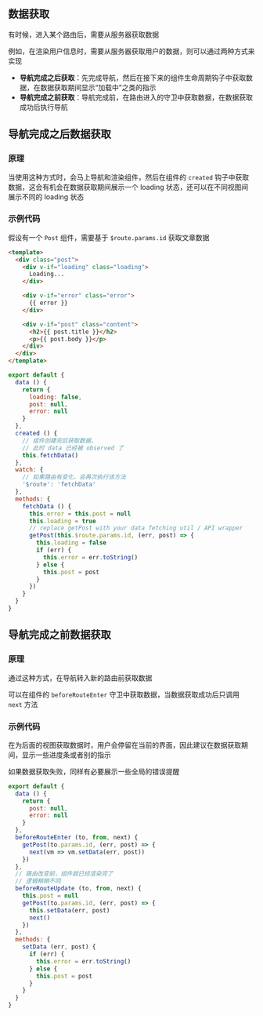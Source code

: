 ## 数据获取

有时候，进入某个路由后，需要从服务器获取数据

例如，在渲染用户信息时，需要从服务器获取用户的数据，则可以通过两种方式来实现

* **导航完成之后获取**：先完成导航，然后在接下来的组件生命周期钩子中获取数据，在数据获取期间显示“加载中”之类的指示
* **导航完成之前获取**：导航完成前，在路由进入的守卫中获取数据，在数据获取成功后执行导航



## 导航完成之后数据获取

### 原理

当使用这种方式时，会马上导航和渲染组件，然后在组件的 `created` 钩子中获取数据，这会有机会在数据获取期间展示一个 loading 状态，还可以在不同视图间展示不同的 loading 状态

### 示例代码

假设有一个 `Post` 组件，需要基于 `$route.params.id` 获取文章数据

```html
<template>
  <div class="post">
    <div v-if="loading" class="loading">
      Loading...
    </div>

    <div v-if="error" class="error">
      {{ error }}
    </div>

    <div v-if="post" class="content">
      <h2>{{ post.title }}</h2>
      <p>{{ post.body }}</p>
    </div>
  </div>
</template>
```

```js
export default {
  data () {
    return {
      loading: false,
      post: null,
      error: null
    }
  },
  created () {
    // 组件创建完后获取数据，
    // 此时 data 已经被 observed 了
    this.fetchData()
  },
  watch: {
    // 如果路由有变化，会再次执行该方法
    '$route': 'fetchData'
  },
  methods: {
    fetchData () {
      this.error = this.post = null
      this.loading = true
      // replace getPost with your data fetching util / API wrapper
      getPost(this.$route.params.id, (err, post) => {
        this.loading = false
        if (err) {
          this.error = err.toString()
        } else {
          this.post = post
        }
      })
    }
  }
}
```



## 导航完成之前数据获取

### 原理

通过这种方式，在导航转入新的路由前获取数据

可以在组件的 `beforeRouteEnter` 守卫中获取数据，当数据获取成功后只调用 `next` 方法

### 示例代码

在为后面的视图获取数据时，用户会停留在当前的界面，因此建议在数据获取期间，显示一些进度条或者别的指示

如果数据获取失败，同样有必要展示一些全局的错误提醒

```js
export default {
  data () {
    return {
      post: null,
      error: null
    }
  },
  beforeRouteEnter (to, from, next) {
    getPost(to.params.id, (err, post) => {
      next(vm => vm.setData(err, post))
    })
  },
  // 路由改变前，组件就已经渲染完了
  // 逻辑稍稍不同
  beforeRouteUpdate (to, from, next) {
    this.post = null
    getPost(to.params.id, (err, post) => {
      this.setData(err, post)
      next()
    })
  },
  methods: {
    setData (err, post) {
      if (err) {
        this.error = err.toString()
      } else {
        this.post = post
      }
    }
  }
}
```